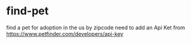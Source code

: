 # find-pet
find a pet for adoption in the us by zipcode
need to add an Api Ket from https://www.petfinder.com/developers/api-key
